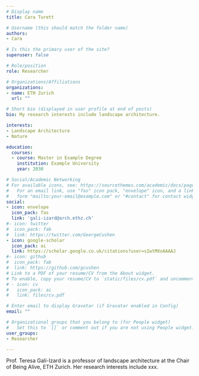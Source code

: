 ```yaml
---
# Display name
title: Cara Turett

# Username (this should match the folder name)
authors:
- Cara

# Is this the primary user of the site?
superuser: false

# Role/position
role: Researcher

# Organizations/Affiliations
organizations:
- name: ETH Zurich
  url: ""

# Short bio (displayed in user profile at end of posts)
bio: My research interests include landscape architecture.

interests:
- Landscape Architecture
- Nature

education:
  courses:
  - course: Master in Example Degree
    institution: Example University
    year: 2030

# Social/Academic Networking
# For available icons, see: https://sourcethemes.com/academic/docs/page-builder/#icons
#   For an email link, use "fas" icon pack, "envelope" icon, and a link in the
#   form "mailto:your-email@example.com" or "#contact" for contact widget.
social:
- icon: envelope
  icon_pack: fas
  link: 'gali-izard@arch.ethz.ch'
#- icon: twitter
#  icon_pack: fab
#  link: https://twitter.com/GeorgeCushen
- icon: google-scholar
  icon_pack: ai
  link: https://scholar.google.co.uk/citations?user=sIwtMXoAAAAJ
#- icon: github
#  icon_pack: fab
#  link: https://github.com/gcushen
# Link to a PDF of your resume/CV from the About widget.
# To enable, copy your resume/CV to `static/files/cv.pdf` and uncomment the lines below.
# - icon: cv
#   icon_pack: ai
#   link: files/cv.pdf

# Enter email to display Gravatar (if Gravatar enabled in Config)
email: ""

# Organizational groups that you belong to (for People widget)
#   Set this to `[]` or comment out if you are not using People widget.
user_groups:
- Researcher

---
```


Prof. Teresa Galí-Izard is a professor of landscape architecture at the Chair of Being Alive, ETH Zurich. Her research interests include xxx.
